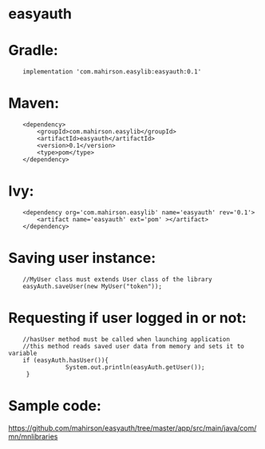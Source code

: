 # easyauth
# Gradle:
		implementation 'com.mahirson.easylib:easyauth:0.1'

# Maven:
		<dependency>
			<groupId>com.mahirson.easylib</groupId>
			<artifactId>easyauth</artifactId>
			<version>0.1</version>
			<type>pom</type>
		</dependency>

# Ivy:
		<dependency org='com.mahirson.easylib' name='easyauth' rev='0.1'>
			<artifact name='easyauth' ext='pom' ></artifact>
		</dependency>

# Saving user instance:
        //MyUser class must extends User class of the library    
        easyAuth.saveUser(new MyUser("token"));

# Requesting if user logged in or not:
        //hasUser method must be called when launching application
        //this method reads saved user data from memory and sets it to variable    
        if (easyAuth.hasUser()){
                    System.out.println(easyAuth.getUser());
         }

# Sample code:
https://github.com/mahirson/easyauth/tree/master/app/src/main/java/com/mn/mnlibraries
